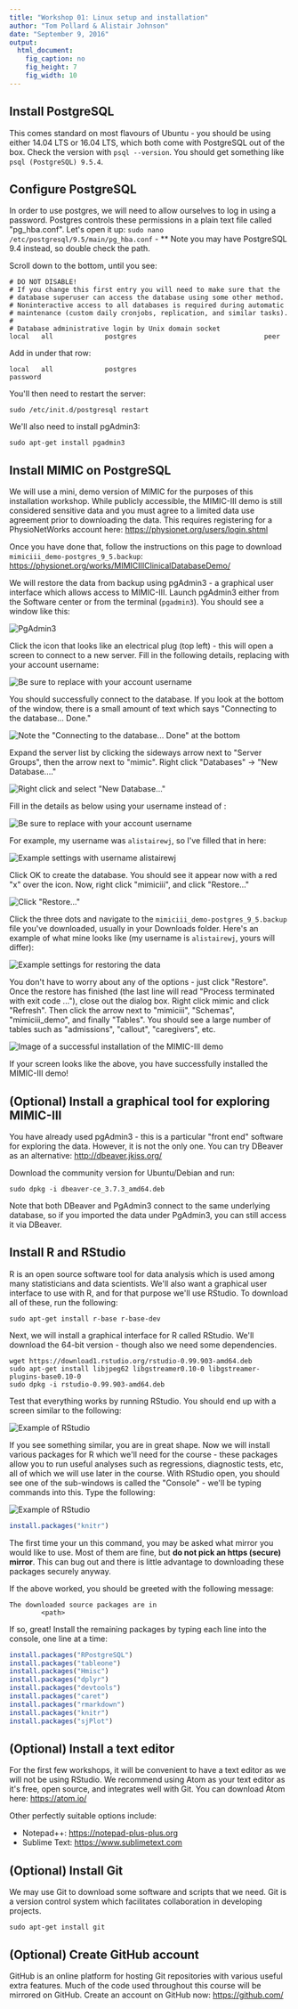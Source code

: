 ```yaml
---
title: "Workshop 01: Linux setup and installation"
author: "Tom Pollard & Alistair Johnson"
date: "September 9, 2016"
output:
  html_document:
    fig_caption: no
    fig_height: 7
    fig_width: 10
---
```


## Install PostgreSQL

This comes standard on most flavours of Ubuntu - you should be using either 14.04 LTS or 16.04 LTS, which both come with PostgreSQL out of the box.
Check the version with `psql --version`. You should get something like `psql (PostgreSQL) 9.5.4`.

## Configure PostgreSQL

In order to use postgres, we will need to allow ourselves to log in using a password. Postgres controls these permissions in a plain text file called "pg_hba.conf". Let's open it up: `sudo nano /etc/postgresql/9.5/main/pg_hba.conf` - ** Note you may have PostgreSQL 9.4 instead, so double check the path.

Scroll down to the bottom, until you see:

```
# DO NOT DISABLE!
# If you change this first entry you will need to make sure that the
# database superuser can access the database using some other method.
# Noninteractive access to all databases is required during automatic
# maintenance (custom daily cronjobs, replication, and similar tasks).
#
# Database administrative login by Unix domain socket
local   all             postgres                                peer
```

Add in under that row:

```
local   all             postgres                                password
```

You'll then need to restart the server:

```
sudo /etc/init.d/postgresql restart
```

<!--
## Install Valentina

While we have a database engine installed (PostgreSQL), we need a front end user interface to navigate it. I prefer Valentina Studio though there are other options. There is a guide for installing the "Server" and the "Studio", you only need the studio so you can skip half way through the video: http://valentina-db.com/docs/dokuwiki/v6/doku.php?id=valentina:video:vs:vs

If you prefer not to watch the video, it's pretty straightforward to do. First download Valentina:

http://valentina-db.com/en/studio/download/current
Look for "Velentina Studio Linux 64 DEB"

Either run the file from the folder you downloaded it to, or run from terminal: `sudo dpkg -i vstudio_x64_6_lin.deb`

Test that it worked! Look for "VStudio" in your software explorer.

You will need to fill in a form the first time you start the program as they e-mail (free) serials that are required to register the software.

-->

We'll also need to install pgAdmin3:

```
sudo apt-get install pgadmin3
```

## Install MIMIC on PostgreSQL

We will use a mini, demo version of MIMIC for the purposes of this installation workshop. While publicly accessible, the MIMIC-III demo is still considered sensitive data and you must agree to a limited data use agreement prior to downloading the data. This requires registering for a PhysioNetWorks account here: https://physionet.org/users/login.shtml

Once you have done that, follow the instructions on this page to download `mimiciii_demo-postgres_9_5.backup`: https://physionet.org/works/MIMICIIIClinicalDatabaseDemo/

We will restore the data from backup using pgAdmin3 - a graphical user interface which allows access to MIMIC-III. Launch pgAdmin3 either from the Software center or from the terminal (`pgadmin3`). You should see a window like this:

![PgAdmin3](./img/pgadmin.png)

Click the icon that looks like an electrical plug (top left) - this will open a screen to connect to a new server. Fill in the following details, replacing <USERNAME> with your account username:

![Be sure to replace <USERNAME> with your account username](./img/pgadmin_settings.png)

You should successfully connect to the database. If you look at the bottom of the window, there is a small amount of text which says "Connecting to the database... Done."

![Note the "Connecting to the database... Done" at the bottom](./img/pgadmin_connected.png)

Expand the server list by clicking the sideways arrow next to "Server Groups", then the arrow next to "mimic". Right click "Databases" -> "New Database...."

![Right click and select "New Database..."](./img/pgadmin_newdb.png)

Fill in the details as below using your username instead of <USERNAME>:

![Be sure to replace <USERNAME> with your account username](./img/pgadmin_dbsettings_blank.png)

For example, my username was `alistairewj`, so I've filled that in here:

![Example settings with username alistairewj](./img/pgadmin_dbsettings.png)

Click OK to create the database. You should see it appear now with a red "x" over the icon. Now, right click "mimiciii", and click "Restore..."

![Click "Restore..."](./img/pgadmin_restore.png)

Click the three dots and navigate to the `mimiciii_demo-postgres_9_5.backup` file you've downloaded, usually in your Downloads folder. Here's an example of what mine looks like (my username is `alistairewj`, yours will differ):

![Example settings for restoring the data](./img/pgadmin_restore_settings.png)

You don't have to worry about any of the options - just click "Restore". Once the restore has finished (the last line will read "Process terminated with exit code ..."), close out the dialog box. Right click mimic and click "Refresh". Then click the arrow next to "mimiciii", "Schemas", "mimiciii_demo", and finally "Tables". You should see a large number of tables such as "admissions", "callout", "caregivers", etc.

![Image of a successful installation of the MIMIC-III demo](./img/pgadmin_success.png)

If your screen looks like the above, you have successfully installed the MIMIC-III demo!


## (Optional) Install a graphical tool for exploring MIMIC-III

You have already used pgAdmin3 - this is a particular "front end" software for exploring the data. However, it is not the only one. You can try DBeaver as an alternative: http://dbeaver.jkiss.org/

Download the community version for Ubuntu/Debian and run:

```
sudo dpkg -i dbeaver-ce_3.7.3_amd64.deb
```

Note that both DBeaver and PgAdmin3 connect to the same underlying database, so if you imported the data under PgAdmin3, you can still access it via DBeaver.


## Install R and RStudio

R is an open source software tool for data analysis which is used among many statisticians and data scientists. We'll also want a graphical user interface to use with R, and for that purpose we'll use RStudio. To download all of these, run the following:

```
sudo apt-get install r-base r-base-dev
```

Next, we will install a graphical interface for R called RStudio. We'll download the 64-bit version - though also we need some dependencies.

```
wget https://download1.rstudio.org/rstudio-0.99.903-amd64.deb
sudo apt-get install libjpeg62 libgstreamer0.10-0 libgstreamer-plugins-base0.10-0
sudo dpkg -i rstudio-0.99.903-amd64.deb
```

Test that everything works by running RStudio. You should end up with a screen similar to the following:

![Example of RStudio](./img/R.png)

If you see something similar, you are in great shape. Now we will install various packages for R which we'll need for the course - these packages allow you to run useful analyses such as regressions, diagnostic tests, etc, all of which we will use later in the course. With RStudio open, you should see one of the sub-windows is called the "Console" - we'll be typing commands into this. Type the following:

![Example of RStudio](./img/r_install_package.png)

```R
install.packages("knitr")
```

The first time your un this command, you may be asked what mirror you would like to use. Most of them are fine, but **do not pick an https (secure) mirror**. This can bug out and there is little advantage to downloading these packages securely anyway.

If the above worked, you should be greeted with the following message:

```
The downloaded source packages are in
        <path>
```

If so, great! Install the remaining packages by typing each line into the console, one line at a time:

```R
install.packages("RPostgreSQL")
install.packages("tableone")
install.packages("Hmisc")
install.packages("dplyr")
install.packages("devtools")
install.packages("caret")
install.packages("rmarkdown")
install.packages("knitr")
install.packages("sjPlot")
```

## (Optional) Install a text editor

For the first few workshops, it will be convenient to have a text editor as we will not be using RStudio. We recommend using Atom as your text editor as it's free, open source, and integrates well with Git. You can download Atom here: https://atom.io/

Other perfectly suitable options include:

* Notepad++: https://notepad-plus-plus.org
* Sublime Text: https://www.sublimetext.com

## (Optional) Install Git

We may use Git to download some software and scripts that we need. Git is a version control system which facilitates collaboration in developing projects.

```
sudo apt-get install git
```

## (Optional) Create GitHub account

GitHub is an online platform for hosting Git repositories with various useful extra features. Much of the code used throughout this course will be mirrored on GitHub. Create an account on GitHub now: https://github.com/
